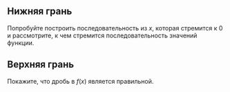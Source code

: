 ## Нижняя грань

Попробуйте построить последовательность из $x$, которая стремится к $0$ и рассмотрите, к чем стремится последовательность значений функции.

## Верхняя грань

Покажите, что дробь в $f(x)$ является правильной.